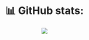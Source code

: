 <h1 align='center'>📊 GitHub stats:</h1>
<div align='center'>
    <a href="https://github.com/Danilop95">
        <img src="https://github-readme-stats.vercel.app/api?username=Danilop95&layout=compact&theme=react&hide_border=true&show_icons=true"/>
    </a>
</div>
